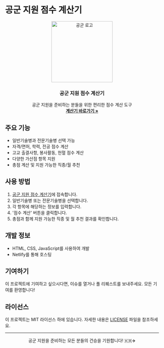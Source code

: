 # 공군 지원 점수 계산기

<p align="center">
  <a href="https://gongguncal.netlify.app/">
    <img src="https://upload.wikimedia.org/wikipedia/commons/2/28/Republic_of_Korea_Air_Force_emblem.png" alt="공군 로고" width="200" height="200">
  </a>
</p>

<h3 align="center">공군 지원 점수 계산기</h3>

<p align="center">
  공군 지원을 준비하는 분들을 위한 편리한 점수 계산 도구
  <br>
  <a href="https://gongguncal.netlify.app/"><strong>계산기 바로가기 »</strong></a>
</p>

## 주요 기능

- 일반기술병과 전문기술병 선택 가능
- 자격/면허, 학력, 전공 점수 계산
- 고교 출결사항, 봉사활동, 헌혈 점수 계산
- 다양한 가산점 항목 지원
- 총점 계산 및 지원 가능한 직종/월 추천

## 사용 방법

1. [공군 지원 점수 계산기](https://gongguncal.netlify.app/)에 접속합니다.
2. 일반기술병 또는 전문기술병을 선택합니다.
3. 각 항목에 해당하는 정보를 입력합니다.
4. '점수 계산' 버튼을 클릭합니다.
5. 총점과 함께 지원 가능한 직종 및 월 추천 결과를 확인합니다.

## 개발 정보

- HTML, CSS, JavaScript를 사용하여 개발
- Netlify를 통해 호스팅

## 기여하기

이 프로젝트에 기여하고 싶으시다면, 이슈를 열거나 풀 리퀘스트를 보내주세요. 모든 기여를 환영합니다!

## 라이선스

이 프로젝트는 MIT 라이선스 하에 있습니다. 자세한 내용은 [LICENSE](LICENSE) 파일을 참조하세요.

---

<p align="center">
  공군 지원을 준비하는 모든 분들의 건승을 기원합니다! 🇰🇷✈️
</p>
